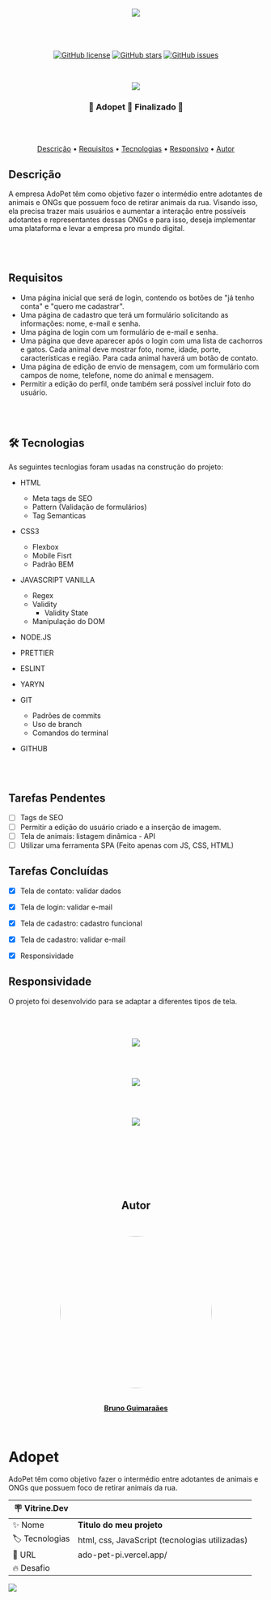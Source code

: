 <h1 align='center'><img src="./assets/img/logo-azul.svg"></h1>
<br>
<br>

<p align='center'>
<a  href="https://github.com/devguimaraes/AdoPet/blob/main/LICENSE"><img alt="GitHub license" src="https://img.shields.io/github/license/devguimaraes/AdoPet"></a>
<a href="https://github.com/devguimaraes/AdoPet/stargazers"><img alt="GitHub stars" src="https://img.shields.io/github/stars/devguimaraes/AdoPet"></a>
<a href="https://github.com/devguimaraes/AdoPet/issues"><img alt="GitHub issues" src="https://img.shields.io/github/issues/devguimaraes/AdoPet"></a>
</p>
<br>

<p align='center'><img src="./assets/template/banner.png"></p>


<h3 align="center">
	🚧  Adopet 🚀 Finalizado  🚧
</h3>

<br>
<br>

<p align="center">
 <a href="#Descrição">Descrição</a> •
 <a href="#Requisitos">Requisitos</a> •
 <a href="#tecnologias">Tecnologias</a> •
 <a href="#responsivo">Responsivo</a> •
 <a href="#autor">Autor</a>
</p>

<span id='Descrição'>

## Descrição

</span>

A empresa AdoPet têm como objetivo fazer o intermédio entre adotantes de animais e ONGs que possuem foco de retirar animais da rua. Visando isso, ela precisa trazer mais usuários e aumentar a interação entre possíveis adotantes e representantes dessas ONGs e para isso, deseja implementar uma plataforma e levar a empresa pro mundo digital.


<br>
<br>

<span id='Requisitos'>

## Requisitos

</span>

- Uma página inicial que será de login, contendo os botões de "já tenho conta" e "quero me cadastrar".
- Uma página de cadastro que terá um formulário solicitando as informações: nome, e-mail e senha.
- Uma página de login com um formulário de e-mail e senha.
- Uma página que deve aparecer após o login com uma lista de cachorros e gatos. Cada animal deve mostrar foto, nome, idade, porte, características e região. Para cada animal haverá um botão de contato.
- Uma página de edição de envio de mensagem, com um formulário com campos de nome, telefone, nome do animal e mensagem.
- Permitir a edição do perfil, onde também será possível incluir foto do usuário.

<br>
<br>

<span id='tecnologias'>

## 🛠 Tecnologias

</span>
As seguintes tecnlogias foram usadas na construção do projeto:

- HTML
	- Meta tags de SEO
	- Pattern (Validação de formulários)
	- Tag Semanticas

- CSS3
	- Flexbox
	- Mobile Fisrt
	- Padrão BEM

- JAVASCRIPT VANILLA
	- Regex
	- Validity
		- Validity State
	- Manipulação do DOM

- NODE.JS
- PRETTIER
- ESLINT
- YARYN
- GIT
	- Padrões de commits
	- Uso de branch
	- Comandos do terminal
- GITHUB

<br>
<br>

## Tarefas Pendentes

- [ ] Tags de SEO
- [ ] Permitir a edição do usuário criado e a inserção de imagem.
- [ ] Tela de animais: listagem dinâmica - API
- [ ] Utilizar uma ferramenta SPA (Feito apenas com JS, CSS, HTML)

## Tarefas Concluídas
- [X] Tela de contato: validar dados
- [X] Tela de login: validar e-mail
- [X] Tela de cadastro: cadastro funcional
- [X] Tela de cadastro: validar e-mail
- [X] Responsividade


<span id='responsivo'>

## Responsividade

</span>
 O projeto foi desenvolvido para se adaptar a diferentes tipos de tela.
<br>
<br>
<br>
<br>
<p align='center'><img src="./assets/template/mobile.png"></p>
<br>
<br>
<p align='center'><img src="./assets/template/Tablet.png"></p>
<br>
<br>
<p align='center' ><img src="./assets/template/desktop.png"></p>
<br>
<br>
<br>
<br>
<br>
<br>

<span align='center' id='autor'>

## Autor

</span>
<br>
<p align='center'>
<a href="https://github.com/devguimaraes" align='center'><img style="border-radius: 60%; margin: 0" src="https://avatars.githubusercontent.com/devguimaraes" width="300px;" alt=""/><br><br><p align='center'><b>Bruno Guimaraães</b></p></a><br />
</span>


# Adopet

AdoPet têm como objetivo fazer o intermédio entre adotantes de animais e ONGs que possuem foco de retirar animais da rua.

| :placard: Vitrine.Dev |     |
| -------------  | --- |
| :sparkles: Nome        | **Titulo do meu projeto**
| :label: Tecnologias | html, css, JavaScript (tecnologias utilizadas)
| :rocket: URL         | ado-pet-pi.vercel.app/
| :fire: Desafio     | 

<!-- Inserir imagem com a #vitrinedev ao final do link -->
![](https://unsplash.com/photos/Mv9hjnEUHR4#vitrinedev)


